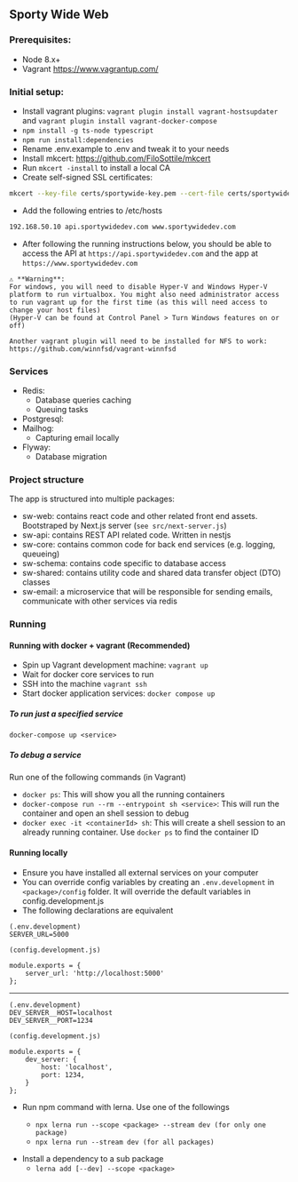 ## Sporty Wide Web

### Prerequisites:

-   Node 8.x+
-   Vagrant https://www.vagrantup.com/

### Initial setup:

-   Install vagrant plugins: `vagrant plugin install vagrant-hostsupdater` and `vagrant plugin install vagrant-docker-compose`
-   `npm install -g ts-node typescript`
-   `npm run install:dependencies`
-   Rename .env.example to .env and tweak it to your needs
-   Install mkcert: https://github.com/FiloSottile/mkcert
-   Run `mkcert -install` to install a local CA
-   Create self-signed SSL certificates:

```bash
mkcert --key-file certs/sportywide-key.pem --cert-file certs/sportywide-cert.pem sportywidedev.com *.sportywidedev.com localhost 127.0.0.1 ::1
```

-   Add the following entries to /etc/hosts

```bash
192.168.50.10 api.sportywidedev.com www.sportywidedev.com
```

-   After following the running instructions below, you should be able to access the API at `https://api.sportywidedev.com` and the app at `https://www.sportywidedev.com`

```
⚠️ **Warning**:
For windows, you will need to disable Hyper-V and Windows Hyper-V platform to run virtualbox. You might also need administrator access to run vagrant up for the first time (as this will need access to change your host files)
(Hyper-V can be found at Control Panel > Turn Windows features on or off)

Another vagrant plugin will need to be installed for NFS to work: https://github.com/winnfsd/vagrant-winnfsd
```

### Services

-   Redis:
    -   Database queries caching
    -   Queuing tasks
-   Postgresql:
-   Mailhog:
    -   Capturing email locally
-   Flyway:
    -   Database migration

### Project structure

The app is structured into multiple packages:

-   sw-web: contains react code and other related front end assets. Bootstraped by Next.js server (`see src/next-server.js`)
-   sw-api: contains REST API related code. Written in nestjs
-   sw-core: contains common code for back end services (e.g. logging, queueing)
-   sw-schema: contains code specific to database access
-   sw-shared: contains utility code and shared data transfer object (DTO) classes
-   sw-email: a microservice that will be responsible for sending emails, communicate with other services via redis

### Running

#### Running with docker + vagrant (Recommended)

-   Spin up Vagrant development machine: `vagrant up`
-   Wait for docker core services to run
-   SSH into the machine `vagrant ssh`
-   Start docker application services: `docker compose up`

##### To run just a specified service

`docker-compose up <service>`

##### To debug a service

Run one of the following commands (in Vagrant)

-   `docker ps`: This will show you all the running containers
-   `docker-compose run --rm --entrypoint sh <service>`: This will run the container and open an shell session to debug
-   `docker exec -it <containerId> sh`: This will create a shell session to an already running container. Use `docker ps` to find the container ID

#### Running locally

-   Ensure you have installed all external services on your computer
-   You can override config variables by creating an `.env.development` in `<package>/config` folder. It will override the default variables in config.development.js
-   The following declarations are equivalent

```
(.env.development)
SERVER_URL=5000
```

```
(config.development.js)

module.exports = {
	server_url: 'http://localhost:5000'
};
```

---

```
(.env.development)
DEV_SERVER__HOST=localhost
DEV_SERVER__PORT=1234
```

```
(config.development.js)

module.exports = {
	dev_server: {
		host: 'localhost',
		port: 1234,
	}
};
```

-   Run npm command with lerna. Use one of the followings

    -   `npx lerna run --scope <package> --stream dev (for only one package)`
    -   `npx lerna run --stream dev (for all packages)`

*   Install a dependency to a sub package
    -   `lerna add [--dev] --scope <package>`
